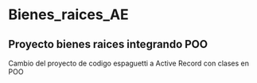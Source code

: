 # Bienes_raices_AE
## Proyecto bienes raices integrando POO
Cambio del proyecto de codigo espaguetti a Active Record con clases en POO
